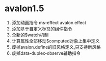 # avalon1.5

1. 添加动画指令 ms-effect avalon.effect
2. 添加基于自定义标签的组件指令
3. 全新的$watch机制
4. 计算属性全部移动$computed对象上集中定义
5. 废掉avalon.define的旧风格定义,只支持新风格
6. 废掉data-duplex-observe辅助指令

